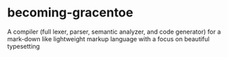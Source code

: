 becoming-gracentoe
==================

A compiler (full lexer, parser, semantic analyzer, and code generator) for a mark-down like lightweight markup language with a focus on beautiful typesetting
